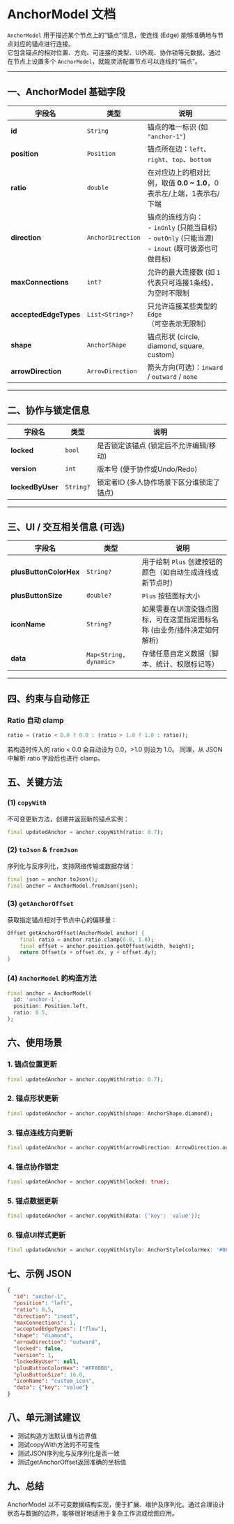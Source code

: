# AnchorModel 文档

`AnchorModel` 用于描述某个节点上的“锚点”信息，使连线 (Edge) 能够准确地与节点对应的锚点进行连接。  
它包含锚点的相对位置、方向、可连接的类型、UI外观、协作锁等元数据。通过在节点上设置多个 `AnchorModel`，就能灵活配置节点可以连线的“端点”。

---

## 一、AnchorModel 基础字段

| 字段名             | 类型                 | 说明                                                                             |
|--------------------|----------------------|----------------------------------------------------------------------------------|
| **id**             | `String`            | 锚点的唯一标识 (如 `"anchor-1"`)                                                 |
| **position**       | `Position`          | 锚点所在边：`left`、`right`、`top`、`bottom`                                    |
| **ratio**          | `double`            | 在对应边上的相对比例，取值 **0.0 ~ 1.0**，0表示左/上端，1表示右/下端             |
| **direction**      | `AnchorDirection`   | 锚点的连线方向：<br/>- `inOnly` (只能当目标)<br/>- `outOnly` (只能当源)<br/>- `inout` (既可做源也可做目标) |
| **maxConnections** | `int?`              | 允许的最大连接数 (如 `1` 代表只可连接1条线)，为空时不限制                         |
| **acceptedEdgeTypes** | `List<String>?`  | 只允许连接某些类型的 `Edge`（可空表示无限制）                                    |
| **shape**          | `AnchorShape`       | 锚点形状 (circle, diamond, square, custom)                                       |
| **arrowDirection** | `ArrowDirection`    | 箭头方向(可选)：`inward` / `outward` / `none`                                    |

---

## 二、协作与锁定信息

| 字段名           | 类型      | 说明                                     |
|------------------|----------|------------------------------------------|
| **locked**       | `bool`   | 是否锁定该锚点 (锁定后不允许编辑/移动)    |
| **version**      | `int`    | 版本号 (便于协作或Undo/Redo)             |
| **lockedByUser** | `String?`| 锁定者ID (多人协作场景下区分谁锁定了锚点) |

---

## 三、UI / 交互相关信息 (可选)

| 字段名             | 类型                | 说明                                                                                  |
|--------------------|---------------------|---------------------------------------------------------------------------------------|
| **plusButtonColorHex** | `String?`       | 用于绘制 `Plus` 创建按钮的颜色（如自动生成连线或新节点时）                             |
| **plusButtonSize**     | `double?`       | `Plus` 按钮图标大小                                                                   |
| **iconName**           | `String?`       | 如果需要在UI渲染锚点图标，可在这里指定图标名称 (由业务/插件决定如何解析)                |
| **data**               | `Map<String, dynamic>` | 存储任意自定义数据（脚本、统计、权限标记等）                                          |

---

## 四、约束与自动修正

### Ratio 自动 clamp

```dart
ratio = (ratio < 0.0 ? 0.0 : (ratio > 1.0 ? 1.0 : ratio));
```
若构造时传入的 ratio < 0.0 会自动设为 0.0，>1.0 则设为 1.0。
同理，从 JSON 中解析 ratio 字段后也进行 clamp。

## 五、关键方法

### (1) `copyWith`

不可变更新方法，创建并返回新的锚点实例：

```dart
final updatedAnchor = anchor.copyWith(ratio: 0.7);
```

### (2) `toJson` & `fromJson`

序列化与反序列化，支持网络传输或数据存储：

```dart
final json = anchor.toJson();
final anchor = AnchorModel.fromJson(json);
```

### (3) `getAnchorOffset`

获取指定锚点相对于节点中心的偏移量：

```dart
Offset getAnchorOffset(AnchorModel anchor) {
    final ratio = anchor.ratio.clamp(0.0, 1.0);
    final offset = anchor.position.getOffset(width, height);
    return Offset(x + offset.dx, y + offset.dy);
}   
```

### (4) `AnchorModel` 的构造方法

```dart
final anchor = AnchorModel(
  id: 'anchor-1',
  position: Position.left,
  ratio: 0.5,
);
```

## 六、使用场景

### 1. 锚点位置更新

```dart
final updatedAnchor = anchor.copyWith(ratio: 0.7);
```

### 2. 锚点形状更新

```dart
final updatedAnchor = anchor.copyWith(shape: AnchorShape.diamond);
``` 

### 3. 锚点连线方向更新

```dart
final updatedAnchor = anchor.copyWith(arrowDirection: ArrowDirection.outward);
```     

### 4. 锚点协作锁定

```dart
final updatedAnchor = anchor.copyWith(locked: true);
``` 

### 5. 锚点数据更新

```dart
final updatedAnchor = anchor.copyWith(data: {'key': 'value'});
```     

### 6. 锚点UI样式更新

```dart
final updatedAnchor = anchor.copyWith(style: AnchorStyle(colorHex: '#00FF00'));
```   

## 七、示例 JSON

```json
{
  "id": "anchor-1",
  "position": "left",
  "ratio": 0.5,
  "direction": "inout",
  "maxConnections": 1,
  "acceptedEdgeTypes": ["flow"],
  "shape": "diamond",
  "arrowDirection": "outward",
  "locked": false,
  "version": 1,
  "lockedByUser": null,
  "plusButtonColorHex": "#FF0000",
  "plusButtonSize": 16.0,
  "iconName": "custom_icon",
  "data": {"key": "value"}
}   
```

## 八、单元测试建议

- 测试构造方法默认值与边界值
- 测试copyWith方法的不可变性
- 测试JSON序列化与反序列化是否一致
- 测试getAnchorOffset返回准确的坐标值

## 九、总结

AnchorModel 以不可变数据结构实现，便于扩展、维护及序列化。通过合理设计状态与数据的边界，能够很好地适用于复杂工作流或绘图应用。  